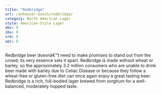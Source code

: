 ```yaml
---
title: "Redbridge"
url: /anheuser-busch/redbridge/
category: North American Lager
style: American-Style Lager
abv: 0
ibu: 0
srm: 0
upc: 0
---
```

Redbridge beer doesnâ€™t need to make promises to stand out from the crowd; its very essence sets it apart. Redbridge is made without wheat or barley, so the approximately 3.2 million consumers who are unable to drink beer made with barley due to Celiac Disease or because they follow a wheat-free or gluten-free diet can once again enjoy a great tasting beer. Redbridge is a rich, full-bodied lager brewed from sorghum for a well-balanced, moderately hopped taste.
